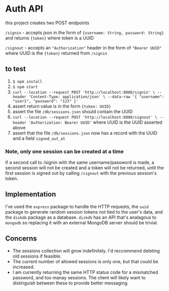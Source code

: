 # Auth API

this project creates two POST endpoints

`/signin` - accepts json in the form of `{username: String, password: String}` and returns `{token}` where token is a UUID

`/signout` - accepts an `"Authorization"` header in the form of `"Bearer UUID"` where UUID is the `{token}` returned from `/signin`

## to test

1. `$ npm install`
2. `$ npm start`
3. `curl --location --request POST 'http://localhost:8080/signin' \
--header 'Content-Type: application/json' \
--data-raw '{
    "username": "user1",
    "password": "123"
}'`
4. assert return value is in the form `{token: UUID}`
5. assert the file `/db/sessions.json` should contain the UUID
6. `curl --location --request POST 'http://localhost:8080/signout' \
--header 'Authorization: Bearer UUID'` where UUID is the UUID asserted above
7. assert that the file `/db/sessions.json` now has a record with the UUID and a field `signed_out_at`

### Note, only one session can be created at a time

If a second call to /signin with the same username/password is made, a second session will not be created and a token will not be returned, until the first session is signed out by calling `/signout` with the previous session's token.

## Implementation

I've used the `express` package to handle the HTTP requests, the `uuid` package to generate random session tokens not tied to the user's data, and the `diskdb` package as a database. `diskdb` has an API that's analagous to `mongodb` so replacing it with an external MongoDB server should be trivial.

## Concerns

- The sessions collection will grow indefinitely. I'd reccommend deleting old sessions if feasible.
- The current number of allowed sessions is only one, but that could be increased.
- I am currently returning the same HTTP status code for a mismatched password, and too manay sessions. The client will likely want to distinguish between these to provide better messaging. 

